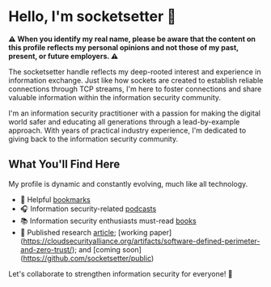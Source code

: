 # Hello, I'm socketsetter 👋

**⚠️ When you identify my real name, please be aware that the content on this profile reflects my personal opinions and not those of my past, present, or future employers. ⚠️**

The socketsetter handle reflects my deep-rooted interest and experience in information exchange. Just like how sockets are created to establish reliable connections through TCP streams, I'm here to foster connections and share valuable information within the information security community.

I'm an information security practitioner with a passion for making the digital world safer and educating all generations through a lead-by-example approach. With years of practical industry experience, I'm dedicated to giving back to the information security community.

## What You'll Find Here
My profile is dynamic and constantly evolving, much like all technology.
- 📌 Helpful [bookmarks](https://github.com/socketsetter/public/blob/main/bookmarks.md) 
- 🎧 Information security-related [podcasts](https://github.com/socketsetter/public/blob/main/podcasts.md)
- 📚 Information security enthusiasts must-read [books](https://github.com/socketsetter/public/blob/main/books.md)
- 📜 Published research [article](https://github.com/socketsetter/openstack); [working paper] (https://cloudsecurityalliance.org/artifacts/software-defined-perimeter-and-zero-trust/); and [coming soon] (https://github.com/socketsetter/public)

Let's collaborate to strengthen information security for everyone! 🔗
